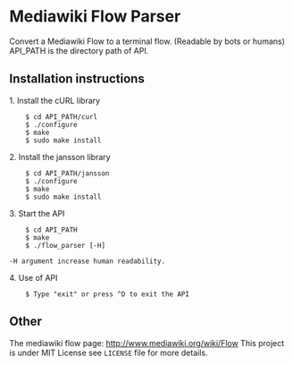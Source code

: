 Mediawiki Flow Parser
=====================

Convert a Mediawiki Flow to a terminal flow. (Readable by bots or humans)
API_PATH is the directory path of API.

Installation instructions
-------------------------

1.&nbsp;Install the cURL library

```shell
	$ cd API_PATH/curl
	$ ./configure
	$ make
	$ sudo make install
```
2.&nbsp;Install the jansson library
```shell
	$ cd API_PATH/jansson
	$ ./configure
	$ make
	$ sudo make install
```
3.&nbsp;Start the API
```shell
	$ cd API_PATH
	$ make
	$ ./flow_parser [-H]
```
	-H argument increase human readability.
4.&nbsp;Use of API
```shell
	$ Type "exit" or press ^D to exit the API
```

Other
-----

The mediawiki flow page: http://www.mediawiki.org/wiki/Flow
This project is under MIT License see `LICENSE` file for more details.

